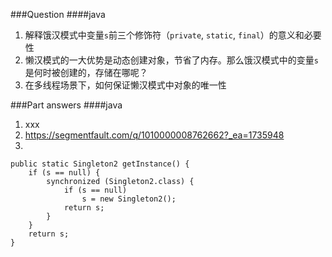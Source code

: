 ###Question
####java
1. 解释饿汉模式中变量`s`前三个修饰符（`private`, `static`, `final`）的意义和必要性
2. 懒汉模式的一大优势是动态创建对象，节省了内存。那么饿汉模式中的变量`s`是何时被创建的，存储在哪呢？
3. 在多线程场景下，如何保证懒汉模式中对象的唯一性

###Part answers
####java
1. xxx
2. https://segmentfault.com/q/1010000008762662?_ea=1735948
3. 
```
public static Singleton2 getInstance() {
    if (s == null) {
        synchronized (Singleton2.class) {
            if (s == null)
                s = new Singleton2();
            return s;
        }
    }
    return s;
}
```
